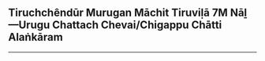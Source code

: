 ## Tiruchchêndūr Murugan Māchit Tiruviḷā 7M Nāḻ—Urugu Chattach Chevai/Chigappu Chātti Alaṅkāram


---
